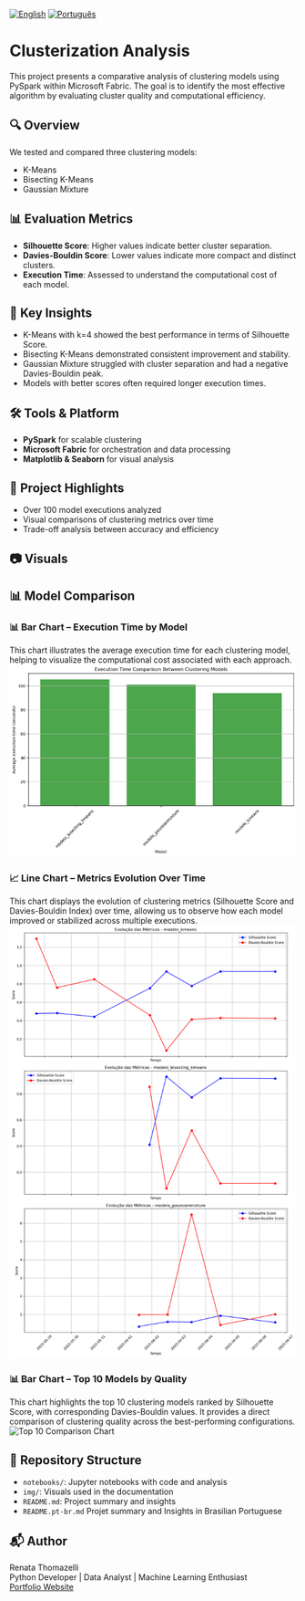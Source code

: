 [![English](https://img.shields.io/badge/lang-English-blue.svg)](README.md)
[![Português](https://img.shields.io/badge/lang-Português-green.svg)](README.pt-br.md)


# Clusterization Analysis

This project presents a comparative analysis of clustering models using PySpark within Microsoft Fabric. The goal is to identify the most effective algorithm by evaluating cluster quality and computational efficiency.

## 🔍 Overview
We tested and compared three clustering models:
- K-Means
- Bisecting K-Means
- Gaussian Mixture

## 📊 Evaluation Metrics
- **Silhouette Score**: Higher values indicate better cluster separation.
- **Davies-Bouldin Score**: Lower values indicate more compact and distinct clusters.
- **Execution Time**: Assessed to understand the computational cost of each model.

## 🧠 Key Insights
- K-Means with k=4 showed the best performance in terms of Silhouette Score.
- Bisecting K-Means demonstrated consistent improvement and stability.
- Gaussian Mixture struggled with cluster separation and had a negative Davies-Bouldin peak.
- Models with better scores often required longer execution times.

## 🛠️ Tools & Platform
- **PySpark** for scalable clustering
- **Microsoft Fabric** for orchestration and data processing
- **Matplotlib & Seaborn** for visual analysis

## 📌 Project Highlights
- Over 100 model executions analyzed
- Visual comparisons of clustering metrics over time
- Trade-off analysis between accuracy and efficiency

## 📷 Visuals  
## 📊 Model Comparison

### 📊 Bar Chart – Execution Time by Model  
This chart illustrates the average execution time for each clustering model, helping to visualize the computational cost associated with each approach.  
![Bar Chart - Execution Time](img/executionTimeComparisonBetweenClusteringModels.jpeg)

### 📈 Line Chart – Metrics Evolution Over Time  
This chart displays the evolution of clustering metrics (Silhouette Score and Davies-Bouldin Index) over time, allowing us to observe how each model improved or stabilized across multiple executions.  
![Line Chart - Metrics Evolution](img/EvolutionAverageMetricsByModel.jpeg)

### 📊 Bar Chart – Top 10 Models by Quality  
This chart highlights the top 10 clustering models ranked by Silhouette Score, with corresponding Davies-Bouldin values. It provides a direct comparison of clustering quality across the best-performing configurations.  
![Top 10 Comparison Chart](img/comparisonOfTheTop10Models_Clustering.png)

## 📁 Repository Structure
- `notebooks/`: Jupyter notebooks with code and analysis
- `img/`: Visuals used in the documentation
- `README.md`: Project summary and insights
- `README.pt-br.md` Projet summary and Insights in Brasilian Portuguese

## 📬 Author
Renata Thomazelli  
Python Developer | Data Analyst | Machine Learning Enthusiast  
[Portfolio Website](https://renata-thomazelli.github.io)  

